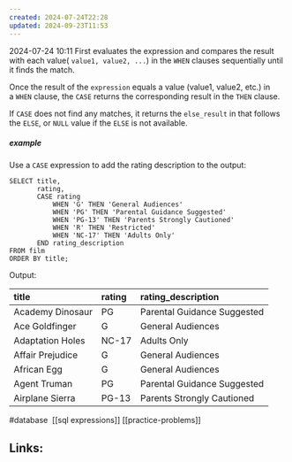 ```yaml
---
created: 2024-07-24T22:28
updated: 2024-09-23T11:53
---
```

2024-07-24 10:11
	First evaluates the expression and compares the result with each value( `value1, value2, ...`) in the `WHEN` clauses sequentially until it finds the match. 
	
Once the result of the `expression` equals a value (value1, value2, etc.) in a `WHEN` clause, the `CASE` returns the corresponding result in the `THEN` clause.

If `CASE` does not find any matches, it returns the `else_result` in that follows the `ELSE`, or `NULL` value if the `ELSE` is not available.

##### example
Use a `CASE` expression to add the rating description to the output:
```
SELECT title,
       rating,
       CASE rating
           WHEN 'G' THEN 'General Audiences'
           WHEN 'PG' THEN 'Parental Guidance Suggested'
           WHEN 'PG-13' THEN 'Parents Strongly Cautioned'
           WHEN 'R' THEN 'Restricted'
           WHEN 'NC-17' THEN 'Adults Only'
       END rating_description
FROM film
ORDER BY title;
```

Output:

| title            | rating | rating_description               |
|:-----------------|:-------|:---------------------------------|
| Academy Dinosaur | PG     | Parental Guidance Suggested      |
| Ace Goldfinger   | G      | General Audiences                |
| Adaptation Holes | NC-17  | Adults Only                      |
| Affair Prejudice | G      | General Audiences                |
| African Egg      | G      | General Audiences                |
| Agent Truman     | PG     | Parental Guidance Suggested      |
| Airplane Sierra  | PG-13  | Parents Strongly Cautioned       |



#database
 [[sql expressions]] [[practice-problems]]
## Links:



